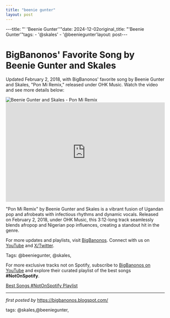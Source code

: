 ```yaml
---
title: "beenie gunter"
layout: post
---
```

---title: "' 'Beenie Gunter''"date: 2024-12-02original_title: "'Beenie Gunter'"tags:  - '@skales'  - '@beeniegunter'layout: post---<!-- Post Title --><h1 >BigBanonos' Favorite Song by Beenie Gunter and Skales</h1> <!-- Introductory Text --><p >Updated February 2, 2018, with BigBanonos' favorite song by Beenie Gunter and Skales, "Pon Mi Remix," released under OHK Music. Watch the video and see more details below:</p> <!-- Featured Image --><div > <img src="https://m.media-amazon.com/images/I/61YS8JMyj2L._UXNaN_FMjpg_QL85_.jpg" alt="Beenie Gunter and Skales - Pon Mi Remix" /></div> <!-- YouTube Video Embed --><div > <iframe width="100%" height="315" src="https://www.youtube.com/embed/K_-zc780OCw" title="DJ Slick stuart, DJ Roja, Beenie Gunter, Skales - PON Mi Remix" frameborder="0" allow="accelerometer; autoplay; clipboard-write; encrypted-media; gyroscope; picture-in-picture; web-share" referrerpolicy="strict-origin-when-cross-origin" allowfullscreen></iframe></div> <!-- Song Information --><div > <p>"Pon Mi Remix" by Beenie Gunter and Skales is a vibrant fusion of Ugandan pop and afrobeats with infectious rhythms and dynamic vocals. Released on February 2, 2018, under OHK Music, this 3:12-long track seamlessly blends afropop and Nigerian pop influences, creating a standout hit in the genre.</p></div> <!-- Footer Links --><div > <p>For more updates and playlists, visit <a href="https://bigbanonos.blogspot.com/" target="_blank">BigBanonos</a>. Connect with us on <a href="https://www.youtube.com/@BigBanonos" target="_blank">YouTube</a> and <a href="https://x.com/bigbanonos" target="_blank">X/Twitter</a>.</p></div> <!-- Tags --><p >Tags: @beeniegunter, @skales,</p><!--Subscribe and Playlist Links--><div>    <p>For more exclusive tracks not on Spotify, subscribe to <a href="https://www.youtube.com/@BigBanonos" target="_blank">BigBanonos on YouTube</a> and explore their curated playlist of the best songs <strong>#NotOnSpotify</strong>.</p>    <p><a href="https://www.youtube.com/playlist?list=PLtuNtuTatqI0kFahUCbtbfenC_ET5O_tr" target="_blank">Best Songs #NotOnSpotify Playlist<br /></a></p></div><hr /><p><em>first posted by</em> <a href="https://bigbanonos.blogspot.com/" rel="noopener" target="_new">https://bigbanonos.blogspot.com/</a></p><p>tags: @skales,@beeniegunter,</p>